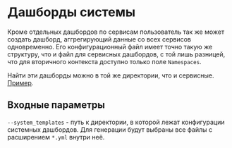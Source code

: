 # Дашборды системы

Кроме отдельных дашбордов по сервисам пользователь так же может создать дашборд, аггрегирующий данные со всех сервисов одновременно. Его конфигурационный файл имеет точно такую же структуру, что и файл для сервисных дашбордов, с той лишь разницей, что для вторичного контекста доступно только поле `Namespaces`.

Найти эти дашборды можно в той же директории, что и сервисные. [Пример](https://monitoring.yandex-team.ru/projects/newbilling-tarification/dashboards/monta78old4gmd2v4a1p?from=now-1d&to=now&refresh=60000&p.env=prod&p.bucket=60s).

## Входные параметры

`--system_templates` - путь к директории, в которой лежат конфигурации системных дашбордов. Для генерации будут выбраны все файлы с расширением `*.yml` внутри неё.
